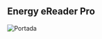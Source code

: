 ## Energy eReader Pro

![Portada](http://static.energysistem.com/images/manuals/42091/54b5653d12cbe.jpg)

